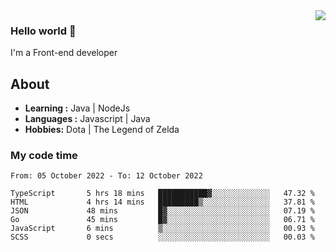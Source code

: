 <img align='right' src="https://github-readme-stats.vercel.app/api?username=jumodada&show_icons=true&theme=vue">

### Hello world 👋

I'm a Front-end developer 
    
## About
-  **Learning :** Java | NodeJs
-  **Languages :** Javascript | Java
-  **Hobbies:** Dota | The Legend of Zelda

### My code time

<!--START_SECTION:waka-->

```text
From: 05 October 2022 - To: 12 October 2022

TypeScript       5 hrs 18 mins   ███████████▓░░░░░░░░░░░░░   47.32 %
HTML             4 hrs 14 mins   █████████▒░░░░░░░░░░░░░░░   37.81 %
JSON             48 mins         █▓░░░░░░░░░░░░░░░░░░░░░░░   07.19 %
Go               45 mins         █▓░░░░░░░░░░░░░░░░░░░░░░░   06.71 %
JavaScript       6 mins          ▒░░░░░░░░░░░░░░░░░░░░░░░░   00.93 %
SCSS             0 secs          ░░░░░░░░░░░░░░░░░░░░░░░░░   00.03 %
```

<!--END_SECTION:waka-->
